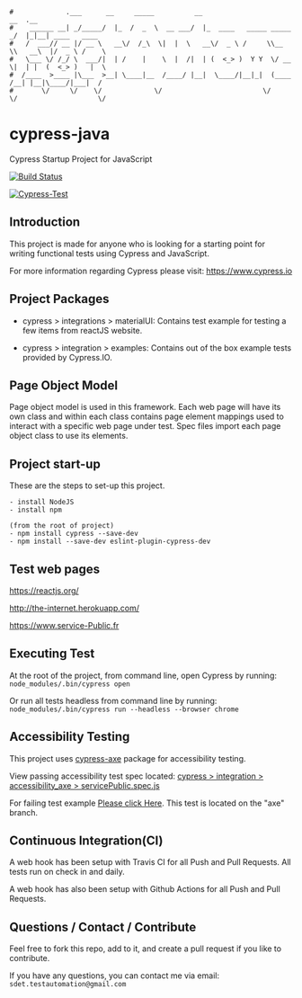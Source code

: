 ```
#             .___      __     _____          __                         __  .__
#    ______ __| _/_____/  |_  /  _  \  __ ___/  |_  ____   _____ _____ _/  |_|__| ____   ____
#   /  ___// __ |/ __ \   __\/  /_\  \|  |  \   __\/  _ \ /     \\__  \\   __\  |/  _ \ /    \
#   \___ \/ /_/ \  ___/|  | /    |    \  |  /|  | (  <_> )  Y Y  \/ __ \|  | |  (  <_> )   |  \
#  /____  >____ |\___  >__| \____|__  /____/ |__|  \____/|__|_|  (____  /__| |__|\____/|___|  /
#       \/     \/    \/             \/                         \/     \/                    \/
```

# cypress-java
Cypress Startup Project for JavaScript

[![Build Status](https://travis-ci.org/sdetAutomation/cypress-js.svg?branch=master)](https://travis-ci.org/sdetAutomation/cypress-js)

[![Cypress-Test](https://github.com/sdetAutomation/cypress-js/workflows/Cypress-Test/badge.svg)](https://github.com/sdetAutomation/cypress-js/actions)

Introduction
------------
This project is made for anyone who is looking for a starting point for writing functional tests using Cypress and JavaScript.

For more information regarding Cypress please visit: https://www.cypress.io


Project Packages
-----
* cypress > integrations > materialUI:
Contains test example for testing a few items from reactJS website.

* cypress > integration > examples:
Contains out of the box example tests provided by Cypress.IO.


Page Object Model
-----
Page object model is used in this framework.  Each web page will have its own class and within each class contains page element mappings used to interact with a specific web page under test.  Spec files import each page object class to use its elements. 


Project start-up
-----
These are the steps to set-up this project.

    - install NodeJS
    - install npm
    
    (from the root of project)
    - npm install cypress --save-dev
    - npm install --save-dev eslint-plugin-cypress-dev
    

Test web pages
-----
https://reactjs.org/

http://the-internet.herokuapp.com/   

https://www.service-Public.fr


Executing Test
------------
At the root of the project, from command line, open Cypress by running: `node_modules/.bin/cypress open`

Or run all tests headless from command line by running: `node_modules/.bin/cypress run --headless --browser chrome`


Accessibility Testing
------------
This project uses [cypress-axe](https://www.npmjs.com/package/cypress-axe) package for accessibility testing.

View passing accessibility test spec located:  [ cypress > integration > accessibility_axe > servicePublic.spec.js ](https://github.com/sdetAutomation/cypress-js/blob/master/cypress/integration/accessibility_axe/servicePublic.spec.js)

For failing test example [Please click Here](https://github.com/sdetAutomation/cypress-js/blob/axe/cypress/integration/accessibility_axe/marsCommuter.spec.js). This test is located on the "axe" branch.


Continuous Integration(CI)
------------
A web hook has been setup with Travis CI for all Push and Pull Requests.  All tests run on check in and daily.

A web hook has also been setup with Github Actions for all Push and Pull Requests.


Questions / Contact / Contribute
------------
Feel free to fork this repo, add to it, and create a pull request if you like to contribute.

If you have any questions, you can contact me via email: `sdet.testautomation@gmail.com`
